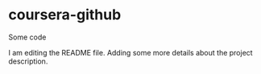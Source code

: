 # coursera-github

Some code

I am editing the README file. Adding some more details about the project description.
